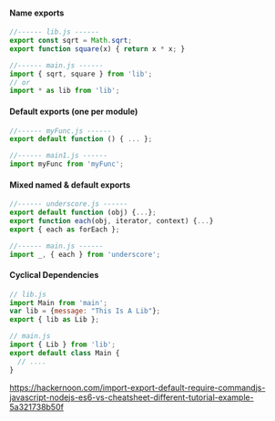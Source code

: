 #### Name exports

```js
//------ lib.js ------
export const sqrt = Math.sqrt;
export function square(x) { return x * x; }

//------ main.js ------
import { sqrt, square } from 'lib';
// or
import * as lib from 'lib';
```

#### Default exports (one per module)

```js
//------ myFunc.js ------
export default function () { ... };

//------ main1.js ------
import myFunc from 'myFunc';
```

#### Mixed named & default exports

```js
//------ underscore.js ------
export default function (obj) {...};
export function each(obj, iterator, context) {...}
export { each as forEach };

//------ main.js ------
import _, { each } from 'underscore';
```

#### Cyclical Dependencies

```js
// lib.js
import Main from 'main';
var lib = {message: "This Is A Lib"};
export { lib as Lib };

// main.js
import { Lib } from 'lib';
export default class Main { 
  // ....
}
```



https://hackernoon.com/import-export-default-require-commandjs-javascript-nodejs-es6-vs-cheatsheet-different-tutorial-example-5a321738b50f